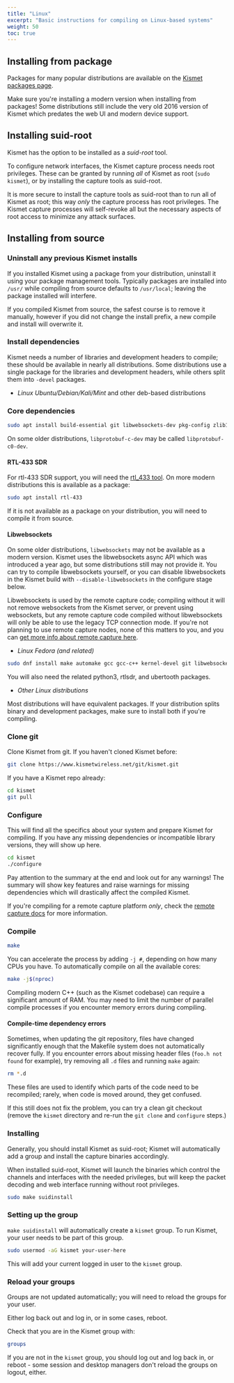 ```yaml
---
title: "Linux"
excerpt: "Basic instructions for compiling on Linux-based systems"
weight: 50
toc: true
---
```


## Installing from package 

Packages for many popular distributions are available on the [Kismet packages page](/packages/).

Make sure you're installing a modern version when installing from packages!  Some distributions still include the very old 2016 version of Kismet which predates the web UI and modern device support.

## Installing suid-root

Kismet has the option to be installed as a *suid-root* tool.  

To configure network interfaces, the Kismet capture process needs root privileges.  These can be granted by running *all* of Kismet as root (`sudo kismet`), or by installing the capture tools as suid-root.

It is more secure to install the capture tools as suid-root than to run all of Kismet as root; this way *only* the capture process has root privileges.  The Kismet capture processes will self-revoke all but the necessary aspects of root access to minimize any attack surfaces.

## Installing from source

### Uninstall any previous Kismet installs

If you installed Kismet using a package from your distribution, uninstall it using your package management tools.  Typically packages are installed into `/usr/` while compiling from source defaults to `/usr/local`; leaving the package installed will interfere.

If you compiled Kismet from source, the safest course is to remove it manually, however if you did not change the install prefix, a new compile and install will overwrite it.

### Install dependencies 

Kismet needs a number of libraries and  development headers to compile; these should be available in nearly all distributions.  Some distributions use a single package for the libraries and development headers, while others split them into `-devel` packages.

* *Linux Ubuntu/Debian/Kali/Mint* and other deb-based distributions

### Core dependencies 

```bash
sudo apt install build-essential git libwebsockets-dev pkg-config zlib1g-dev libnl-3-dev libnl-genl-3-dev libcap-dev libpcap-dev libnm-dev libdw-dev libsqlite3-dev libprotobuf-dev libprotobuf-c-dev protobuf-compiler protobuf-c-compiler libsensors4-dev libusb-1.0-0-dev python3 python3-setuptools python3-protobuf python3-requests python3-numpy python3-serial python3-usb python3-dev python3-websockets librtlsdr0 libubertooth-dev libbtbb-dev
```

On some older distributions, `libprotobuf-c-dev` may be called `libprotobuf-c0-dev`.

#### RTL-433 SDR

For rtl-433 SDR support, you will need the [rtl_433 tool](https://github.com/merbanan/rtl_433).  On more modern distributions this is available as a package:

```bash
sudo apt install rtl-433
```

If it is not available as a package on your distribution, you will need to compile it from source.

#### Libwebsockets

On some older distributions, `libwebsockets` may not be available as a modern version.  Kismet uses the libwebsockets async API which was introduced a year ago, but some distributions still may not provide it.  You can try to compile libwebsockets yourself, or you can disable libwebsockets in the Kismet build with `--disable-libwebsockets` in the configure stage below. 

Libwebsockets is used by the remote capture code; compiling without it will not remove websockets from the Kismet server, or prevent using websockets, but any remote capture code compiled without libwebsockets will only be able to use the legacy TCP connection mode.  If you're not planning to use remote capture nodes, none of this matters to you, and you can [get more info about remote capture here](/docs/readme/datasources_remote_capture).

* *Linux Fedora (and related)*

```bash
sudo dnf install make automake gcc gcc-c++ kernel-devel git libwebsockets-devel pkg-config zlib-devel libnl3-devel libcap-devel libpcap-devel NetworkManager-libnm-devel libdwarf libdwarf-devel elfutils-devel libsqlite3x-devel protobuf-devel protobuf-c-devel protobuf-compiler protobuf-c-compiler lm_sensors-devel libusb-devel fftw-devel
```

You will also need the related python3, rtlsdr, and ubertooth packages.

* *Other Linux distributions*

Most distributions will have equivalent packages.  If your distribution splits binary and development packages, make sure to install both if you're compiling.

### Clone git 

Clone Kismet from git.  If you haven't cloned Kismet before:

```bash
git clone https://www.kismetwireless.net/git/kismet.git
```

If you have a Kismet repo already:

```bash
cd kismet
git pull
```

### Configure
    
This will find all the specifics about your system and prepare Kismet for compiling.  If you have any missing dependencies or incompatible library versions, they will show up here.

```bash
cd kismet
./configure
```

Pay attention to the summary at the end and look out for any warnings! The summary will show key features and raise warnings for missing dependencies which will drastically affect the compiled Kismet.

If you're compiling for a remote capture platform *only*, check the [remote capture docs](/docs/readme/datasources_remote_capture/) for more information.

### Compile

```bash
make
```

You can accelerate the process by adding `-j #`, depending on how many CPUs you have.  To automatically compile on all the available cores:

```bash
make -j$(nproc)
```

Compiling modern C++ (such as the Kismet codebase) can require a significant amount of RAM.  You may need to limit the number of parallel compile processes if you encounter memory errors during compiling.

#### Compile-time dependency errors

Sometimes, when updating the git repository, files have changed significantly enough that the Makefile system does not automatically recover fully.  If you encounter errors about missing header files (`foo.h not found` for example), try removing all `.d` files and running `make` again:

```bash
rm *.d
```

These files are used to identify which parts of the code need to be recompiled; rarely, when code is moved around, they get confused.

If this still does not fix the problem, you can try a clean git checkout (remove the `kismet` directory and re-run the `git clone` and `configure` steps.)

### Installing

Generally, you should install Kismet as suid-root; Kismet will automatically add a group and install the capture binaries accordingly.

When installed suid-root, Kismet will launch the binaries which control the channels and interfaces with the needed privileges, but will keep the packet decoding and web interface running without root privileges.

```bash
sudo make suidinstall
```

### Setting up the group

`make suidinstall` will automatically create a `kismet` group.  To run Kismet, your user needs to be part of this group.

```bash
sudo usermod -aG kismet your-user-here
```

This will add your current logged in user to the `kismet` group.

### Reload your groups

Groups are not updated automatically; you will need to reload the groups for your user.

Either log back out and log in, or in some cases, reboot.

Check that you are in the Kismet group with:

```bash
groups
```

If you are not in the `kismet` group, you should log out and log back in, or reboot - some session and desktop managers don't reload the groups on logout, either.
